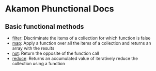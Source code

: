 # Akamon Phunctional Docs

## Basic functional methods

 * [filter](functions/filter.md): Discriminate the items of a collection for which function is false 
 * [map](functions/map.md): Apply a function over all the items of a collection and returns an array with the results
 * [not](functions/not.md): Return the opposite of the function call 
 * [reduce](functions/reduce.md): Returns an accumulated value of iteratively reduce the collection using a function
